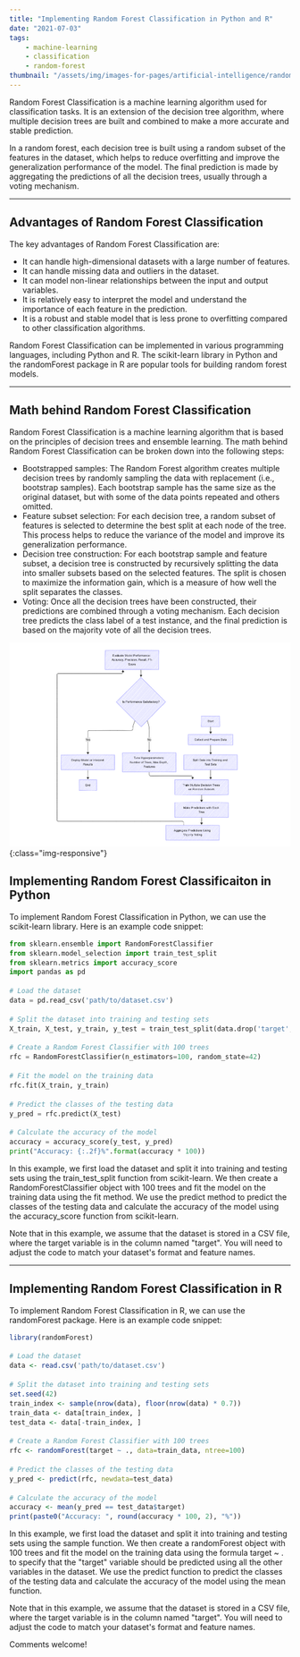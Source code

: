 ```yaml
---
title: "Implementing Random Forest Classification in Python and R"
date: "2021-07-03"
tags:
    - machine-learning
    - classification
    - random-forest
thumbnail: "/assets/img/images-for-pages/artificial-intelligence/random-forest-classification.png"
---
```

Random Forest Classification is a machine learning algorithm used for classification tasks. It is an extension of the decision tree algorithm, where multiple decision trees are built and combined to make a more accurate and stable prediction.

In a random forest, each decision tree is built using a random subset of the features in the dataset, which helps to reduce overfitting and improve the generalization performance of the model. The final prediction is made by aggregating the predictions of all the decision trees, usually through a voting mechanism.

---

## Advantages of Random Forest Classification
The key advantages of Random Forest Classification are:
- It can handle high-dimensional datasets with a large number of features.
- It can handle missing data and outliers in the dataset.
- It can model non-linear relationships between the input and output variables.
- It is relatively easy to interpret the model and understand the importance of each feature in the prediction.
- It is a robust and stable model that is less prone to overfitting compared to other classification algorithms.

Random Forest Classification can be implemented in various programming languages, including Python and R. The scikit-learn library in Python and the randomForest package in R are popular tools for building random forest models.

---

## Math behind Random Forest Classification
Random Forest Classification is a machine learning algorithm that is based on the principles of decision trees and ensemble learning. The math behind Random Forest Classification can be broken down into the following steps:
- Bootstrapped samples: The Random Forest algorithm creates multiple decision trees by randomly sampling the data with replacement (i.e., bootstrap samples). Each bootstrap sample has the same size as the original dataset, but with some of the data points repeated and others omitted.
- Feature subset selection: For each decision tree, a random subset of features is selected to determine the best split at each node of the tree. This process helps to reduce the variance of the model and improve its generalization performance.
- Decision tree construction: For each bootstrap sample and feature subset, a decision tree is constructed by recursively splitting the data into smaller subsets based on the selected features. The split is chosen to maximize the information gain, which is a measure of how well the split separates the classes.
- Voting: Once all the decision trees have been constructed, their predictions are combined through a voting mechanism. Each decision tree predicts the class label of a test instance, and the final prediction is based on the majority vote of all the decision trees.

![Random forest classificaiton](/assets/img/images-for-pages/artificial-intelligence/random-forest-classification.png){:class="img-responsive"}

## Implementing Random Forest Classificaiton in Python
To implement Random Forest Classification in Python, we can use the scikit-learn library. Here is an example code snippet:

```python
from sklearn.ensemble import RandomForestClassifier
from sklearn.model_selection import train_test_split
from sklearn.metrics import accuracy_score
import pandas as pd

# Load the dataset
data = pd.read_csv('path/to/dataset.csv')

# Split the dataset into training and testing sets
X_train, X_test, y_train, y_test = train_test_split(data.drop('target', axis=1), data['target'], test_size=0.3, random_state=42)

# Create a Random Forest Classifier with 100 trees
rfc = RandomForestClassifier(n_estimators=100, random_state=42)

# Fit the model on the training data
rfc.fit(X_train, y_train)

# Predict the classes of the testing data
y_pred = rfc.predict(X_test)

# Calculate the accuracy of the model
accuracy = accuracy_score(y_test, y_pred)
print("Accuracy: {:.2f}%".format(accuracy * 100))
```

In this example, we first load the dataset and split it into training and testing sets using the train_test_split function from scikit-learn. We then create a RandomForestClassifier object with 100 trees and fit the model on the training data using the fit method. We use the predict method to predict the classes of the testing data and calculate the accuracy of the model using the accuracy_score function from scikit-learn.

Note that in this example, we assume that the dataset is stored in a CSV file, where the target variable is in the column named "target". You will need to adjust the code to match your dataset's format and feature names.

---

## Implementing Random Forest Classification in R
To implement Random Forest Classification in R, we can use the randomForest package. Here is an example code snippet:

```R
library(randomForest)

# Load the dataset
data <- read.csv('path/to/dataset.csv')

# Split the dataset into training and testing sets
set.seed(42)
train_index <- sample(nrow(data), floor(nrow(data) * 0.7))
train_data <- data[train_index, ]
test_data <- data[-train_index, ]

# Create a Random Forest Classifier with 100 trees
rfc <- randomForest(target ~ ., data=train_data, ntree=100)

# Predict the classes of the testing data
y_pred <- predict(rfc, newdata=test_data)

# Calculate the accuracy of the model
accuracy <- mean(y_pred == test_data$target)
print(paste0("Accuracy: ", round(accuracy * 100, 2), "%"))
```

In this example, we first load the dataset and split it into training and testing sets using the sample function. We then create a randomForest object with 100 trees and fit the model on the training data using the formula target ~ . to specify that the "target" variable should be predicted using all the other variables in the dataset. We use the predict function to predict the classes of the testing data and calculate the accuracy of the model using the mean function.

Note that in this example, we assume that the dataset is stored in a CSV file, where the target variable is in the column named "target". You will need to adjust the code to match your dataset's format and feature names.


Comments welcome!